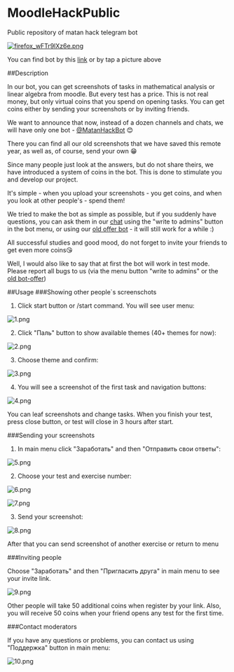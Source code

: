 # MoodleHackPublic
 Public repository of matan hack telegram bot

[![firefox_wFTr9lXz6e.png](readme_files/logo.png)](https://t.me/MatanHackBot)

You can find bot by this [link](https://t.me/MatanHackBot) or by tap a picture above

##Description

In our bot, you can get screenshots of tasks in mathematical analysis or linear algebra from moodle. 
But every test has a price. This is not real money, but only virtual coins that you spend on opening tasks. You can get coins either by sending your screenshots or by inviting friends.

We want to announce that now, instead of a dozen channels and chats, we will have only one bot - 
[@MatanHackBot](https://t.me/MatanHackBot) 😊

There you can find all our old screenshots that we have saved this remote year, as well as, of course, 
send your own 😁

Since many people just look at the answers, but do not share theirs, we have introduced a system of 
coins in the bot. This is done to stimulate you and develop our project.

It's simple - when you upload your screenshots - you get coins, and when you look at other people's - 
spend them!

We tried to make the bot as simple as possible, but if you suddenly have questions, you can ask them 
in our [chat](https://t.me/joinchat/SJxTqarixuOn_sOx) using the "write to admins" button in the bot 
menu, or using our [old offer bot](http://t.me/Predlozhka4Bot) - it will still work for a while :)

All successful studies and good mood, do not forget to invite your friends to get even more coins😘

Well, I would also like to say that at first the bot will work in test mode. Please report all bugs 
to us (via the menu button "write to admins" or the [old bot-offer](http://t.me/Predlozhka4Bot))

##Usage
###Showing other people`s screenschots
1) Click start button or /start command. You will see user menu:

![1.png](readme_files/1.png)

2) Click "Паль" button to show available themes (40+ themes for now):

![2.png](readme_files/2.png)

3) Choose theme and confirm:

![3.png](readme_files/3.png)

4) You will see a screenshot of the first task and navigation buttons:

![4.png](readme_files/4.png)

You can leaf screenshots and change tasks. 
When you finish your test, press close button, or test will close in 3 hours after start.

###Sending your screenshots

1) In main menu click "Заработать" and then "Отправить свои ответы":

![5.png](readme_files/5.png)

2) Choose your test and exercise number:

![6.png](readme_files/6.png)

![7.png](readme_files/7.png)

3) Send your screenshot:

![8.png](readme_files/8.png)

After that you can send screenshot of another exercise or return to menu

###Inviting people

Choose "Заработать" and then "Пригласить друга" in main menu to see your invite link. 

![9.png](readme_files/9.png)

Other people will take 50 additional coins when register by your link. Also, you will receive 50 coins when your friend opens any test for the first time.

###Contact moderators

If you have any questions or problems, you can contact us using "Поддержка"  button in main menu:

![10.png](readme_files/10.png)